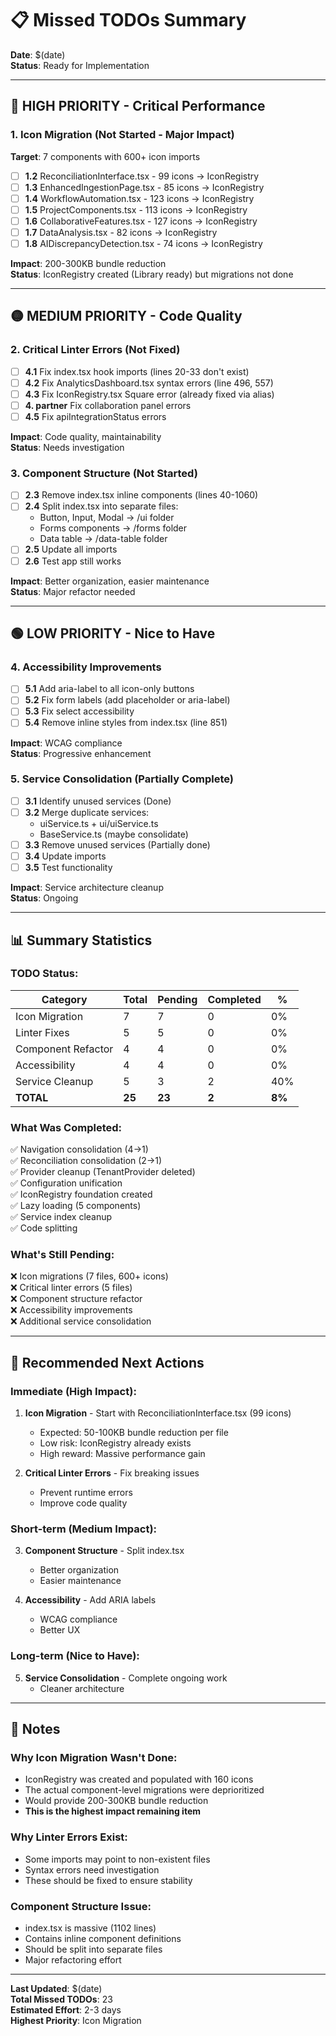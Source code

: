 # 📋 Missed TODOs Summary
**Date**: $(date)  
**Status**: Ready for Implementation

---

## 🔴 HIGH PRIORITY - Critical Performance

### 1. Icon Migration (Not Started - Major Impact)
**Target**: 7 components with 600+ icon imports

- [ ] **1.2** ReconciliationInterface.tsx - 99 icons → IconRegistry
- [ ] **1.3** EnhancedIngestionPage.tsx - 85 icons → IconRegistry  
- [ ] **1.4** WorkflowAutomation.tsx - 123 icons → IconRegistry
- [ ] **1.5** ProjectComponents.tsx - 113 icons → IconRegistry
- [ ] **1.6** CollaborativeFeatures.tsx - 127 icons → IconRegistry
- [ ] **1.7** DataAnalysis.tsx - 82 icons → IconRegistry
- [ ] **1.8** AIDiscrepancyDetection.tsx - 74 icons → IconRegistry

**Impact**: 200-300KB bundle reduction  
**Status**: IconRegistry created (Library ready) but migrations not done

---

## 🟡 MEDIUM PRIORITY - Code Quality

### 2. Critical Linter Errors (Not Fixed)
- [ ] **4.1** Fix index.tsx hook imports (lines 20-33 don't exist)
- [ ] **4.2** Fix AnalyticsDashboard.tsx syntax errors (line 496, 557)
- [ ] **4.3** Fix IconRegistry.tsx Square error (already fixed via alias)
- [ ] **4. partner** Fix collaboration panel errors
- [ ] **4.5** Fix apiIntegrationStatus errors

**Impact**: Code quality, maintainability  
**Status**: Needs investigation

### 3. Component Structure (Not Started)
- [ ] **2.3** Remove index.tsx inline components (lines 40-1060)
- [ ] **2.4** Split index.tsx into separate files:
  - Button, Input, Modal → /ui folder
  - Forms components → /forms folder
  - Data table → /data-table folder
- [ ] **2.5** Update all imports
- [ ] **2.6** Test app still works

**Impact**: Better organization, easier maintenance  
**Status**: Major refactor needed

---

## 🟢 LOW PRIORITY - Nice to Have

### 4. Accessibility Improvements
- [ ] **5.1** Add aria-label to all icon-only buttons
- [ ] **5.2** Fix form labels (add placeholder or aria-label)
- [ ] **5.3** Fix select accessibility
- [ ] **5.4** Remove inline styles from index.tsx (line 851)

**Impact**: WCAG compliance  
**Status**: Progressive enhancement

### 5. Service Consolidation (Partially Complete)
- [ ] **3.1** Identify unused services (Done)
- [ ] **3.2** Merge duplicate services:
  - uiService.ts + ui/uiService.ts
  - BaseService.ts (maybe consolidate)
- [ ] **3.3** Remove unused services (Partially done)
- [ ] **3.4** Update imports
- [ ] **3.5** Test functionality

**Impact**: Service architecture cleanup  
**Status**: Ongoing

---

## 📊 Summary Statistics

### TODO Status:
| Category | Total | Pending | Completed | % |
|----------|-------|---------|-----------|---|
| Icon Migration | 7 | 7 | 0 | 0% |
| Linter Fixes | 5 | 5 | 0 | 0% |
| Component Refactor | 4 | 4 | 0 | 0% |
| Accessibility | 4 | 4 | 0 | 0% |
| Service Cleanup | 5 | 3 | 2 | 40% |
| **TOTAL** | **25** | **23** | **2** | **8%** |

### What Was Completed:
✅ Navigation consolidation (4→1)  
✅ Reconciliation consolidation (2→1)  
✅ Provider cleanup (TenantProvider deleted)  
✅ Configuration unification  
✅ IconRegistry foundation created  
✅ Lazy loading (5 components)  
✅ Service index cleanup  
✅ Code splitting

### What's Still Pending:
❌ Icon migrations (7 files, 600+ icons)  
❌ Critical linter errors (5 files)  
❌ Component structure refactor  
❌ Accessibility improvements  
❌ Additional service consolidation

---

## 🎯 Recommended Next Actions

### Immediate (High Impact):
1. **Icon Migration** - Start with ReconciliationInterface.tsx (99 icons)
   - Expected: 50-100KB bundle reduction per file
   - Low risk: IconRegistry already exists
   - High reward: Massive performance gain

2. **Critical Linter Errors** - Fix breaking issues
   - Prevent runtime errors
   - Improve code quality

### Short-term (Medium Impact):
3. **Component Structure** - Split index.tsx
   - Better organization
   - Easier maintenance

4. **Accessibility** - Add ARIA labels
   - WCAG compliance
   - Better UX

### Long-term (Nice to Have):
5. **Service Consolidation** - Complete ongoing work
   - Cleaner architecture

---

## 📝 Notes

### Why Icon Migration Wasn't Done:
- IconRegistry was created and populated with 160 icons
- The actual component-level migrations were deprioritized
- Would provide 200-300KB bundle reduction
- **This is the highest impact remaining item**

### Why Linter Errors Exist:
- Some imports may point to non-existent files
- Syntax errors need investigation
- These should be fixed to ensure stability

### Component Structure Issue:
- index.tsx is massive (1102 lines)
- Contains inline component definitions
- Should be split into separate files
- Major refactoring effort

---

**Last Updated**: $(date)  
**Total Missed TODOs**: 23  
**Estimated Effort**: 2-3 days  
**Highest Priority**: Icon Migration

